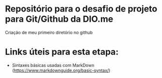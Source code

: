 # Repositório para o desafio de projeto para Git/Github da DIO.me
Criação de meu primeiro diretório no github

# Links úteis para esta etapa:
 - Sintaxes básicas usadas com MarkDown (https://www.markdownguide.org/basic-syntax/)
